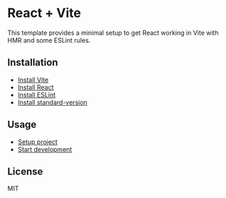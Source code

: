 # React + Vite

This template provides a minimal setup to get React working in Vite with HMR and some ESLint rules.

## Installation

- [Install Vite](https://vitejs.dev/)
- [Install React](https://reactjs.org/)
- [Install ESLint](https://eslint.org/)
- [Install standard-version](https://github.com/conventional-changelog/standard-version)

## Usage

- [Setup project](https://github.com/your-username/your-repo-name)
- [Start development](https://github.com/your-username/your-repo-name)

## License

MIT
